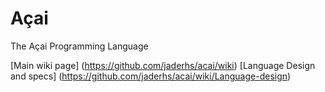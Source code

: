 # Açai
The Açai Programming Language

[Main wiki page] (https://github.com/jaderhs/acai/wiki)
[Language Design and specs] (https://github.com/jaderhs/acai/wiki/Language-design)
